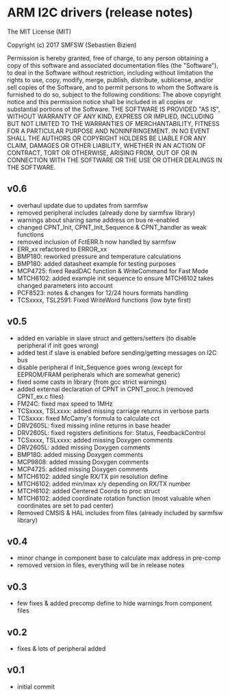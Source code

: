# ARM I2C drivers (release notes)

The MIT License (MIT)

Copyright (c) 2017 SMFSW (Sebastien Bizien)

Permission is hereby granted, free of charge, to any person obtaining a copy
of this software and associated documentation files (the "Software"), to deal
in the Software without restriction, including without limitation the rights
to use, copy, modify, merge, publish, distribute, sublicense, and/or sell
copies of the Software, and to permit persons to whom the Software is
furnished to do so, subject to the following conditions:
The above copyright notice and this permission notice shall be included in all
copies or substantial portions of the Software.
THE SOFTWARE IS PROVIDED "AS IS", WITHOUT WARRANTY OF ANY KIND, EXPRESS OR
IMPLIED, INCLUDING BUT NOT LIMITED TO THE WARRANTIES OF MERCHANTABILITY,
FITNESS FOR A PARTICULAR PURPOSE AND NONINFRINGEMENT. IN NO EVENT SHALL THE
AUTHORS OR COPYRIGHT HOLDERS BE LIABLE FOR ANY CLAIM, DAMAGES OR OTHER
LIABILITY, WHETHER IN AN ACTION OF CONTRACT, TORT OR OTHERWISE, ARISING FROM,
OUT OF OR IN CONNECTION WITH THE SOFTWARE OR THE USE OR OTHER DEALINGS IN THE
SOFTWARE.


## v0.6

* overhaul update due to updates from sarmfsw
* removed peripheral includes (already done by sarmfsw library)
* warnings about sharing same address on bus re-enabled
* changed CPNT_Init, CPNT_Init_Sequence & CPNT_handler as weak functions
* removed inclusion of FctERR.h now handled by sarmfsw
* ERR_xx refactored to ERROR_xx
* BMP180: reworked pressure and temperature calculations
* BMP180: added datasheet example for testing purposes
* MCP4725: fixed ReadDAC function & WriteCommand for Fast Mode
* MTCH6102: added example init sequence to ensure MTCH6102 takes changed parameters into account
* PCF8523: notes & changes for 12/24 hours formats handling
* TCSxxxx, TSL2591: Fixed WriteWord functions (low byte first)

## v0.5

* added en variable in slave struct and getters/setters (to disable peripheral if init goes wrong)
* added test if slave is enabled before sending/getting messages on I2C bus
* disable peripheral if Init_Sequence goes wrong (except for EEPROM/FRAM peripherals which are somewhat generic)
* fixed some casts in library (from gcc strict warnings)
* added external declaration of CPNT in CPNT_proc.h (removed CPNT_ex.c files)
* FM24C: fixed max speed to 1MHz
* TCSxxxx, TSLxxxx: added missing carriage returns in verbose parts
* TCSxxxx: fixed McCamy's formula to calculate cct
* DRV2605L: fixed missing inline returns in base header
* DRV2605L: fixed registers definitions for: Status, FeedbackControl
* TCSxxxx, TSLxxxx: added missing Doxygen comments
* DRV2605L: added missing Doxygen comments
* BMP180: added missing Doxygen comments
* MCP9808: added missing Doxygen comments
* MCP4725: added missing Doxygen comments
* MTCH6102: added single RX/TX pin resolution define
* MTCH6102: added min/max x/y depending on RX/TX number
* MTCH6102: added Centered Coords to proc struct
* MTCH6102: added coordinate rotation function (most valuable when coordinates are set to pad center)
* Removed CMSIS & HAL includes from files (already included by sarmfsw library)

## v0.4

* minor change in component base to calculate max address in pre-comp
* removed version in files, everything will be in release notes


## v0.3

* few fixes & added precomp define to hide warnings from component files


## v0.2

* fixes & lots of peripheral added


## v0.1

* initial commit
